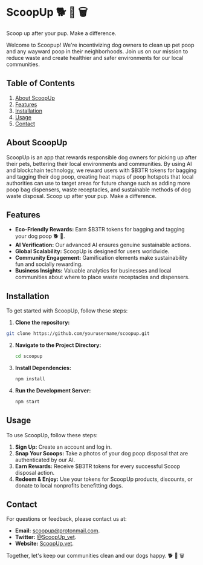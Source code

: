 # ScoopUp 🐕 💩 🗑️
Scoop up after your pup. Make a difference.

Welcome to Scoopup! We're incentivizing dog owners to clean up pet poop and any wayward poop in their neighborhoods. Join us on our mission to reduce waste and create healthier and safer environments for our local communities. 

## Table of Contents
1. [About ScoopUp](#about-scoopup)
2. [Features](#features)
3. [Installation](#installation)
4. [Usage](#usage)
5. [Contact](#contact)

## About ScoopUp
ScoopUp is an app that rewards responsible dog owners for picking up after their pets, bettering their local environments and communities. By using AI and blockchain technology, we reward users with $B3TR tokens for bagging and tagging their dog poop, creating heat maps of poop hotspots that local authorities can use to target areas for future change such as adding more poop bag dispensers, waste receptacles, and sustainable methods of dog waste disposal. Scoop up after your pup. Make a difference.

## Features
- **Eco-Friendly Rewards:** Earn $B3TR tokens for bagging and tagging your dog poop 🐕 💩.
- **AI Verification:** Our advanced AI ensures genuine sustainable actions.
- **Global Scalability:** ScoopUp is designed for users worldwide.
- **Community Engagement:** Gamification elements make sustainability fun and socially rewarding.
- **Business Insights:** Valuable analytics for businesses and local communities about where to place waste receptacles and dispensers.

## Installation
To get started with ScoopUp, follow these steps:

1. **Clone the repository:**
```bash
git clone https://github.com/yourusername/scoopup.git
```
2. **Navigate to the Project Directory:**
   ```bash
   cd scoopup
   ```
3. **Install Dependencies:**
   ```bash
   npm install
   ```
4. **Run the Development Server:**
   ```bash
   npm start
   ```

## Usage
To use ScoopUp, follow these steps:

1. **Sign Up:** Create an account and log in.
2. **Snap Your Scoops:** Take a photos of your dog poop disposal that are authenticated by our AI.
3. **Earn Rewards:** Receive $B3TR tokens for every successful Scoop disposal action.
4. **Redeem & Enjoy:** Use your tokens for ScoopUp products, discounts, or donate to local nonprofits benefitting dogs.  

## Contact
For questions or feedback, please contact us at: 
- **Email:** [scoopup@protonmail.com](mailto:scoopup@protonmail.com).
- **Twitter:** [@ScoopUp_vet](https://x.com/scoopup_vet).
- **Website:** [ScoopUp.vet](https://scoopup.vet).

Together, let's keep our communities clean and our dogs happy. 🐕 💩 🗑️